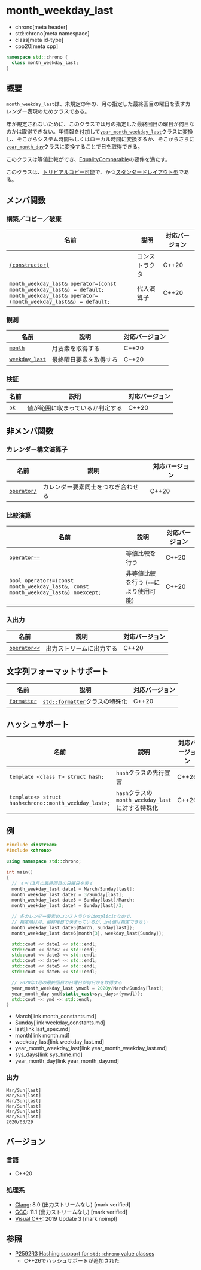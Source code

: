 # month_weekday_last
* chrono[meta header]
* std::chrono[meta namespace]
* class[meta id-type]
* cpp20[meta cpp]

```cpp
namespace std::chrono {
  class month_weekday_last;
}
```

## 概要
`month_weekday_last`は、未規定の年の、月の指定した最終回目の曜日を表すカレンダー表現のためクラスである。

年が規定されないために、このクラスでは月の指定した最終回目の曜日が何日なのかは取得できない。年情報を付加して[`year_month_weekday_last`](year_month_weekday_last.md)クラスに変換し、そこからシステム時間もしくはローカル時間に変換するか、そこからさらに[`year_month_day`](year_month_day.md)クラスに変換することで日を取得できる。

このクラスは等値比較ができ、[EqualityComparable](/reference/concepts/equality_comparable.md)の要件を満たす。

このクラスは、[トリビアルコピー可能](/reference/type_traits/is_trivially_copyable.md)で、かつ[スタンダードレイアウト型](/reference/type_traits/is_standard_layout.md)である。


## メンバ関数
### 構築／コピー／破棄

| 名前 | 説明 | 対応バージョン |
|------|------|----------------|
| [`(constructor)`](month_weekday_last/op_constructor.md) | コンストラクタ | C++20 |
| `month_weekday_last& operator=(const month_weekday_last&) = default;`<br/> `month_weekday_last& operator=(month_weekday_last&&) = default;` | 代入演算子 | C++20 |


### 観測

| 名前 | 説明 | 対応バージョン |
|------|------|----------------|
| [`month`](month_weekday_last/month.md) | 月要素を取得する | C++20 |
| [`weekday_last`](month_weekday_last/weekday_last.md) | 最終曜日要素を取得する | C++20 |


### 検証

| 名前 | 説明 | 対応バージョン |
|------|------|----------------|
| [`ok`](month_weekday_last/ok.md) | 値が範囲に収まっているか判定する | C++20 |


## 非メンバ関数
### カレンダー構文演算子

| 名前 | 説明 | 対応バージョン |
|------|------|----------------|
| [`operator/`](month_weekday_last/op_append.md) | カレンダー要素同士をつなぎ合わせる | C++20 |


### 比較演算

| 名前 | 説明 | 対応バージョン |
|------|------|----------------|
| [`operator==`](month_weekday_last/op_equal.md) | 等値比較を行う | C++20 |
| `bool operator!=(const month_weekday_last&, const month_weekday_last&) noexcept;` | 非等値比較を行う (`==`により使用可能) | C++20 |


### 入出力

| 名前 | 説明 | 対応バージョン |
|------|------|----------------|
| [`operator<<`](month_weekday_last/op_ostream.md) | 出力ストリームに出力する | C++20 |


## 文字列フォーマットサポート

| 名前 | 説明 | 対応バージョン |
|------|------|----------------|
| [`formatter`](month_weekday_last/formatter.md) | [`std::formatter`](/reference/format/formatter.md)クラスの特殊化 | C++20 |


## ハッシュサポート

| 名前  | 説明               | 対応バージョン |
|-------|--------------------|----------------|
| `template <class T> struct hash;` | `hash`クラスの先行宣言 | C++26 |
| `template<> struct hash<chrono::month_weekday_last>;` | `hash`クラスの`month_weekday_last`に対する特殊化 | C++26 |


## 例
```cpp example
#include <iostream>
#include <chrono>

using namespace std::chrono;

int main()
{
  // すべて3月の最終回目の日曜日を表す
  month_weekday_last date1 = March/Sunday[last];
  month_weekday_last date2 = 3/Sunday[last];
  month_weekday_last date3 = Sunday[last]/March;
  month_weekday_last date4 = Sunday[last]/3;

  // 各カレンダー要素のコンストラクタはexplicitなので、
  // 指定順は月、最終曜日で決まっているが、int値は指定できない
  month_weekday_last date5{March, Sunday[last]};
  month_weekday_last date6{month{3}, weekday_last{Sunday}};

  std::cout << date1 << std::endl;
  std::cout << date2 << std::endl;
  std::cout << date3 << std::endl;
  std::cout << date4 << std::endl;
  std::cout << date5 << std::endl;
  std::cout << date6 << std::endl;

  // 2020年3月の最終回目の日曜日が何日かを取得する
  year_month_weekday_last ymwdl = 2020y/March/Sunday[last];
  year_month_day ymd{static_cast<sys_days>(ymwdl)};
  std::cout << ymd << std::endl;
}
```
* March[link month_constants.md]
* Sunday[link weekday_constants.md]
* last[link last_spec.md]
* month[link month.md]
* weekday_last[link weekday_last.md]
* year_month_weekday_last[link year_month_weekday_last.md]
* sys_days[link sys_time.md]
* year_month_day[link year_month_day.md]

### 出力
```
Mar/Sun[last]
Mar/Sun[last]
Mar/Sun[last]
Mar/Sun[last]
Mar/Sun[last]
Mar/Sun[last]
2020/03/29
```

## バージョン
### 言語
- C++20

### 処理系
- [Clang](/implementation.md#clang): 8.0 (出力ストリームなし) [mark verified]
- [GCC](/implementation.md#gcc): 11.1 (出力ストリームなし) [mark verified]
- [Visual C++](/implementation.md#visual_cpp): 2019 Update 3 [mark noimpl]


## 参照
- [P2592R3 Hashing support for `std::chrono` value classes](https://open-std.org/jtc1/sc22/wg21/docs/papers/2023/p2592r3.html)
    - C++26でハッシュサポートが追加された
